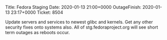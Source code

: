 Title: Fedora Staging
Date: 2020-01-13 21:00+0000
OutageFinish: 2020-01-13 23:17+0000
Ticket: 8504

Update servers and services to newest glibc and kernels. Get any other security fixes onto systems also.
All of stg.fedoraproject.org will see short term outages as reboots occur.
